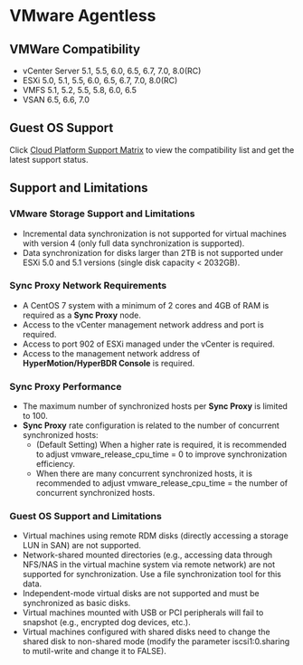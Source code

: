 # VMware Agentless

## VMWare Compatibility

* vCenter Server 5.1, 5.5, 6.0, 6.5, 6.7, 7.0, 8.0(RC)
* ESXi 5.0, 5.1, 5.5, 6.0, 6.5, 6.7, 7.0, 8.0(RC)
* VMFS 5.1, 5.2, 5.5, 5.8, 6.0, 6.5
* VSAN 6.5, 6.6, 7.0

## Guest OS Support

Click [Cloud Platform Support Matrix](https://oneprocloud.feishu.cn/sheets/VRqksSPEPhRTPStp3kVcItXNnyh?sheet=0MJNYC) to view the compatibility list and get the latest support status.

## Support and Limitations

### VMware Storage Support and Limitations
  - Incremental data synchronization is not supported for virtual machines with version 4 (only full data synchronization is supported).
  - Data synchronization for disks larger than 2TB is not supported under ESXi 5.0 and 5.1 versions (single disk capacity < 2032GB).

### Sync Proxy Network Requirements
  - A CentOS 7 system with a minimum of 2 cores and 4GB of RAM is required as a **Sync Proxy** node.
  - Access to the vCenter management network address and port is required.
  - Access to port 902 of ESXi managed under the vCenter is required.
  - Access to the management network address of **HyperMotion/HyperBDR Console** is required.

### Sync Proxy Performance
  - The maximum number of synchronized hosts per **Sync Proxy** is limited to 100.
  - **Sync Proxy** rate configuration is related to the number of concurrent synchronized hosts:
    - (Default Setting) When a higher rate is required, it is recommended to adjust vmware_release_cpu_time = 0 to improve synchronization efficiency.
    - When there are many concurrent synchronized hosts, it is recommended to adjust vmware_release_cpu_time = the number of concurrent synchronized hosts.

### Guest OS Support and Limitations
  - Virtual machines using remote RDM disks (directly accessing a storage LUN in SAN) are not supported.
  - Network-shared mounted directories (e.g., accessing data through NFS/NAS in the virtual machine system via remote network) are not supported for synchronization. Use a file synchronization tool for this data.
  - Independent-mode virtual disks are not supported and must be synchronized as basic disks.
  - Virtual machines mounted with USB or PCI peripherals will fail to snapshot (e.g., encrypted dog devices, etc.).
  - Virtual machines configured with shared disks need to change the shared disk to non-shared mode (modify the parameter iscsi1:0.sharing to mutil-write and change it to FALSE).
